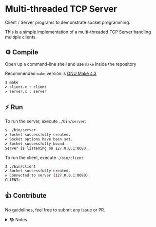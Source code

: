# Multi-threaded TCP Server

Client / Server programs to demonstrate socket programming.

This is a simple implementation of a multi-threaded TCP Server handling multiple clients.

## ⚙️ Compile

Open up a command-line shell and use `make` inside the repository

Recommended `make` version is [GNU Make 4.3](https://www.gnu.org/software/make/)

```bash
$ make
✔ client.c : client
✔ server.c : server
```

## ⚡️ Run

To run the server, execute `./bin/server`:

```bash
$ ./bin/server
✔ Socket successfully created.
✔ Socket options have been set.
✔ Socket successfully bound.
Server is listening on 127.0.0.1:8080..
```

To run the client, execute `./bin/client`:

```bash
$ ./bin/client
✔ Socket successfully created.
✔ Connected to server (127.0.0.1:8080).
CLIENT> 
```

## 👍 Contribute

No guidelines, feel free to submit any issue or PR.

<details>
  <summary>📚 Notes</summary>

### Socket 🔌
A socket is an internal endpoint for sending or receiving data within a node on a computer network.


### Thread 🕸
A thread is an entity within a process that consists of the schedulable part of the process. A fork() duplicates all the threads of a process.
</details>